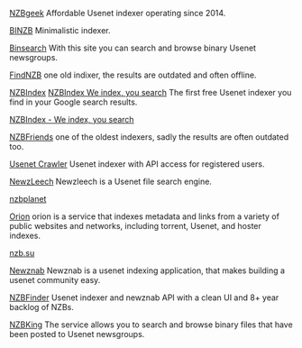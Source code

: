 
[NZBgeek](https://nzbgeek.info/)
Affordable Usenet indexer operating since 2014.

[BINZB](https://binzb.com)
Minimalistic indexer.

[Binsearch](https://www.binsearch.info/)
With this site you can search and browse binary Usenet newsgroups.

[FindNZB](https://findnzb.net)
one old indixer, the results are outdated and often offline.

[NZBIndex](https://www.nzbindex.com)
[NZBIndex We index, you search](https://www.nzbindex.com/groups)
The first free Usenet indexer you find in your Google search results.

[NZBIndex - We index, you search](https://nzbindex.nl/)

[NZBFriends](https://nzbfriends.com)
one of the oldest indexers, sadly the results are often outdated too.

[Usenet Crawler](https://usenet-crawler.com/)
Usenet indexer with API access for registered users.

[NewzLeech](https://www.newzleech.com/)
Newzleech is a Usenet file search engine.

[nzbplanet](https://nzbplanet.net/)

[Orion](https://orionoid.com/)
orion is a service that indexes metadata and links from a variety of public websites and networks, including torrent, Usenet, and hoster indexes.

[nzb.su](https://www.nzb.su/)

[Newznab](https://www.newznab.com/)
Newznab is a usenet indexing application, that makes building a usenet community easy.

[NZBFinder](https://nzbfinder.ws/)
Usenet indexer and newznab API with a clean UI and 8+ year backlog of NZBs.

[NZBKing](http://nzbking.com/)
The service allows you to search and browse binary files that have been posted to Usenet newsgroups.
